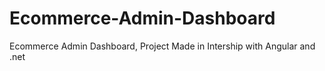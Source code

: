 # Ecommerce-Admin-Dashboard
Ecommerce Admin Dashboard, Project Made in Intership with Angular and .net
